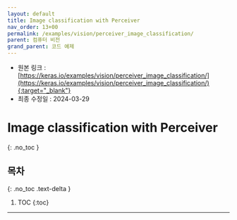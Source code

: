 ```yaml
---
layout: default
title: Image classification with Perceiver
nav_order: 13+00
permalink: /examples/vision/perceiver_image_classification/
parent: 컴퓨터 비전
grand_parent: 코드 예제
---
```


* 원본 링크 : [https://keras.io/examples/vision/perceiver_image_classification/](https://keras.io/examples/vision/perceiver_image_classification/){:target="_blank"}
* 최종 수정일 : 2024-03-29

# Image classification with Perceiver
{: .no_toc }

## 목차
{: .no_toc .text-delta }

1. TOC
{:toc}

---
